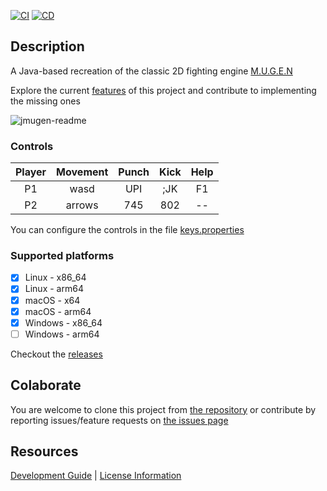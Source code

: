 [![CI](https://github.com/humbertodias/jmugen/actions/workflows/ci.yml/badge.svg)](https://github.com/humbertodias/jmugen/actions/workflows/ci.yml)
[![CD](https://github.com/humbertodias/jmugen/actions/workflows/cd.yml/badge.svg)](https://github.com/humbertodias/jmugen/actions/workflows/cd.yml)

## Description

A Java-based recreation of the classic 2D fighting engine [M.U.G.E.N](https://www.elecbyte.com/mugendocs-11b1/mugen.html)

Explore the current [features](./FEATURES.md) of this project and contribute to implementing the missing ones

![jmugen-readme](https://github.com/user-attachments/assets/1b7c5e84-4abc-4200-9580-c0d00d7397b8)

### Controls

| Player | Movement | Punch | Kick | Help  |
|:------:|:--------:|:-----:|:----:|:-----:|
| P1     | wasd     | UPI   | ;JK  |  F1   |
| P2     | arrows   | 745   | 802  |  --   |

You can configure the controls in the file [keys.properties](JMugen.Properties/src/main/resources/keys.properties)

### Supported platforms

* [x] Linux - x86_64
* [x] Linux - arm64
* [x] macOS - x64
* [x] macOS - arm64
* [x] Windows - x86_64
* [ ] Windows - arm64

Checkout the [releases](https://github.com/humbertodias/jmugen/releases)

## Colaborate

You are welcome to clone this project from [the repository](https://github.com/humbertodias/jmugen) or contribute by reporting issues/feature requests on [the issues page](https://github.com/humbertodias/jmugen/issues)

## Resources
[Development Guide](./DEV.md) | [License Information](./LICENSE)
